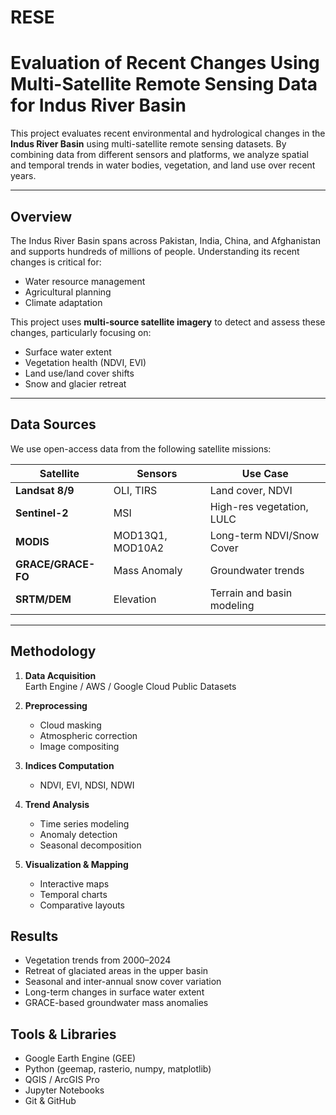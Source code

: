 # RESE
# Evaluation of Recent Changes Using Multi-Satellite Remote Sensing Data for Indus River Basin

This project evaluates recent environmental and hydrological changes in the **Indus River Basin** using multi-satellite remote sensing datasets. By combining data from different sensors and platforms, we analyze spatial and temporal trends in water bodies, vegetation, and land use over recent years.

---

## Overview

The Indus River Basin spans across Pakistan, India, China, and Afghanistan and supports hundreds of millions of people. Understanding its recent changes is critical for:

- Water resource management 
- Agricultural planning 
- Climate adaptation 

This project uses **multi-source satellite imagery** to detect and assess these changes, particularly focusing on:

- Surface water extent
- Vegetation health (NDVI, EVI)
- Land use/land cover shifts
- Snow and glacier retreat

---

## Data Sources

We use open-access data from the following satellite missions:

| Satellite     | Sensors        | Use Case                |
|---------------|----------------|-------------------------|
| **Landsat 8/9**   | OLI, TIRS       | Land cover, NDVI         |
| **Sentinel-2**    | MSI             | High-res vegetation, LULC |
| **MODIS**         | MOD13Q1, MOD10A2| Long-term NDVI/Snow Cover|
| **GRACE/GRACE-FO**| Mass Anomaly    | Groundwater trends       |
| **SRTM/DEM**      | Elevation       | Terrain and basin modeling|

---

## Methodology

1. **Data Acquisition**  
   Earth Engine / AWS / Google Cloud Public Datasets

2. **Preprocessing**  
   - Cloud masking  
   - Atmospheric correction  
   - Image compositing

3. **Indices Computation**  
   - NDVI, EVI, NDSI, NDWI

4. **Trend Analysis**  
   - Time series modeling  
   - Anomaly detection  
   - Seasonal decomposition

5. **Visualization & Mapping**  
   - Interactive maps  
   - Temporal charts  
   - Comparative layouts



## Results 

- Vegetation trends from 2000–2024
- Retreat of glaciated areas in the upper basin
- Seasonal and inter-annual snow cover variation
- Long-term changes in surface water extent
- GRACE-based groundwater mass anomalies



## Tools & Libraries

- Google Earth Engine (GEE)
- Python (geemap, rasterio, numpy, matplotlib)
- QGIS / ArcGIS Pro
- Jupyter Notebooks
- Git & GitHub






